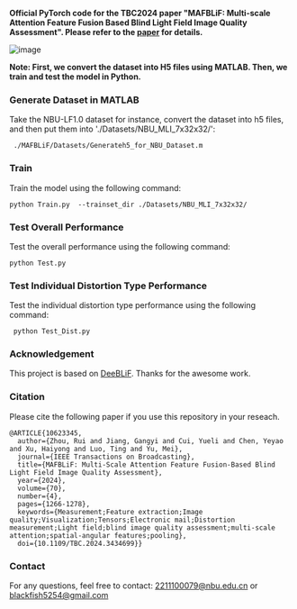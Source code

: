 **Official PyTorch code for the TBC2024 paper "MAFBLiF: Multi-scale Attention Feature Fusion Based Blind Light Field Image Quality Assessment". Please refer to the [paper](https://ieeexplore.ieee.org/document/10623345) for details.**

![image](https://github.com/oldblackfish/MAFBLiF/blob/main/fig/framework.png)

**Note: First, we convert the dataset into H5 files using MATLAB. Then, we train and test the model in Python.**

### Generate Dataset in MATLAB
Take the NBU-LF1.0 dataset for instance, convert the dataset into h5 files, and then put them into './Datasets/NBU_MLI_7x32x32/':
```
 ./MAFBLiF/Datasets/Generateh5_for_NBU_Dataset.m
```
    
### Train
Train the model using the following command:
```
python Train.py  --trainset_dir ./Datasets/NBU_MLI_7x32x32/
```

### Test Overall Performance
Test the overall performance using the following command:
```
python Test.py
```

### Test Individual Distortion Type Performance
Test the individual distortion type performance using the following command:
```
 python Test_Dist.py
```
### Acknowledgement
This project is based on [DeeBLiF](https://github.com/ZhengyuZhang96/DeeBLiF). Thanks for the awesome work.

### Citation
Please cite the following paper if you use this repository in your reseach.
```
@ARTICLE{10623345,
  author={Zhou, Rui and Jiang, Gangyi and Cui, Yueli and Chen, Yeyao and Xu, Haiyong and Luo, Ting and Yu, Mei},
  journal={IEEE Transactions on Broadcasting}, 
  title={MAFBLiF: Multi-Scale Attention Feature Fusion-Based Blind Light Field Image Quality Assessment}, 
  year={2024},
  volume={70},
  number={4},
  pages={1266-1278},
  keywords={Measurement;Feature extraction;Image quality;Visualization;Tensors;Electronic mail;Distortion measurement;Light field;blind image quality assessment;multi-scale attention;spatial-angular features;pooling},
  doi={10.1109/TBC.2024.3434699}}

```
### Contact
For any questions, feel free to contact: 2211100079@nbu.edu.cn or blackfish5254@gmail.com
